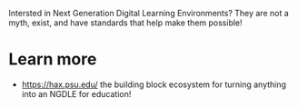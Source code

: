 Intersted in Next Generation Digital Learning Environments? They are not a myth, exist, and have standards that help make them possible!

# Learn more
- https://hax.psu.edu/ the building block ecosystem for turning anything into an NGDLE for education!
